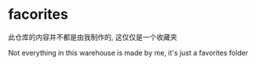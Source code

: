 # facorites
此仓库的内容并不都是由我制作的, 这仅仅是一个收藏夹

Not everything in this warehouse is made by me, it's just a favorites folder  

